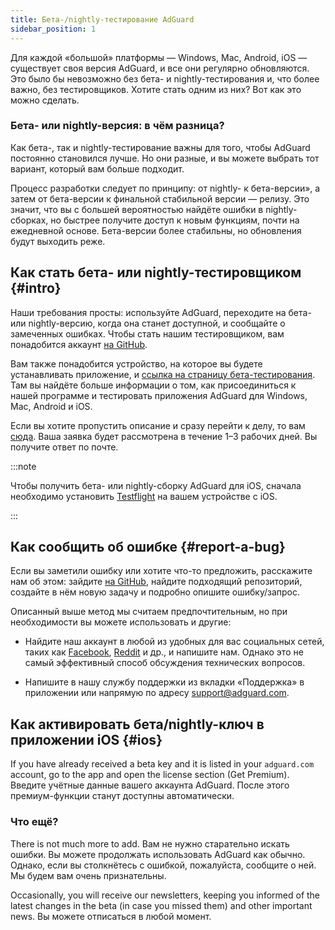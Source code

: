 ```yaml
---
title: Бета-/nightly-тестирование AdGuard
sidebar_position: 1
---
```


Для каждой «большой» платформы — Windows, Mac, Android, iOS — существует своя версия AdGuard, и все они регулярно обновляются. Это было бы невозможно без бета- и nightly-тестирования и, что более важно, без тестировщиков. Хотите стать одним из них? Вот как это можно сделать.

### Бета- или nightly-версия: в чём разница?

Как бета-, так и nightly-тестирование важны для того, чтобы AdGuard постоянно становился лучше. Но они разные, и вы можете выбрать тот вариант, который вам больше подходит.

Процесс разработки следует по принципу: от nightly- к бета-версии», а затем от бета-версии к финальной стабильной версии — релизу. Это значит, что вы с большей вероятностью найдёте ошибки в nightly-сборках, но быстрее получите доступ к новым функциям, почти на ежедневной основе. Бета-версии более стабильны, но обновления будут выходить реже.

## Как стать бета- или nightly-тестировщиком {#intro}

Наши требования просты: используйте AdGuard, переходите на бета- или nightly-версию, когда она станет доступной, и сообщайте о замеченных ошибках. Чтобы стать нашим тестировщиком, вам понадобится аккаунт [на GitHub](https://github.com/).

Вам также понадобится устройство, на которое вы будете устанавливать приложение, и [ссылка на страницу бета-тестирования](https://adguard.com/beta.html). Там вы найдёте больше информации о том, как присоединиться к нашей программе и тестировать приложения AdGuard для Windows, Mac, Android и iOS.

Если вы хотите пропустить описание и сразу перейти к делу, то вам [сюда](https://surveys.adguard.com/beta_testing_program/form.html). Ваша заявка будет рассмотрена в течение 1–3 рабочих дней. Вы получите ответ по почте.

:::note

Чтобы получить бета- или nightly-сборку AdGuard для iOS, сначала необходимо установить [Testflight](https://apps.apple.com/app/testflight/id899247664) на вашем устройстве с iOS.

:::

## Как сообщить об ошибке {#report-a-bug}

Если вы заметили ошибку или хотите что-то предложить, расскажите нам об этом: зайдите [на GitHub](https://github.com/AdguardTeam/), найдите подходящий репозиторий, создайте в нём новую задачу и подробно опишите ошибку/запрос.

Описанный выше метод мы считаем предпочтительным, но при необходимости вы можете использовать и другие:

- Найдите наш аккаунт в любой из удобных для вас социальных сетей, таких как [Facebook](https://www.facebook.com/AdguardEn/), [Reddit](https://www.reddit.com/r/Adguard/) и др., и напишите нам. Однако это не самый эффективный способ обсуждения технических вопросов.

- Напишите в нашу службу поддержки из вкладки «Поддержка» в приложении или напрямую по адресу [support@adguard.com](mailto:support@adguard.com).

## Как активировать бета/nightly-ключ в приложении iOS {#ios}

If you have already received a beta key and it is listed in your `adguard.com` account, go to the app and open the license section (Get Premium). Введите учётные данные вашего аккаунта AdGuard. После этого премиум-функции станут доступны автоматически.

### Что ещё?

There is not much more to add. Вам не нужно старательно искать ошибки. Вы можете продолжать использовать AdGuard как обычно. Однако, если вы столкнётесь с ошибкой, пожалуйста, сообщите о ней. Мы будем вам очень признательны.

Occasionally, you will receive our newsletters, keeping you informed of the latest changes in the beta (in case you missed them) and other important news. Вы можете отписаться в любой момент.
